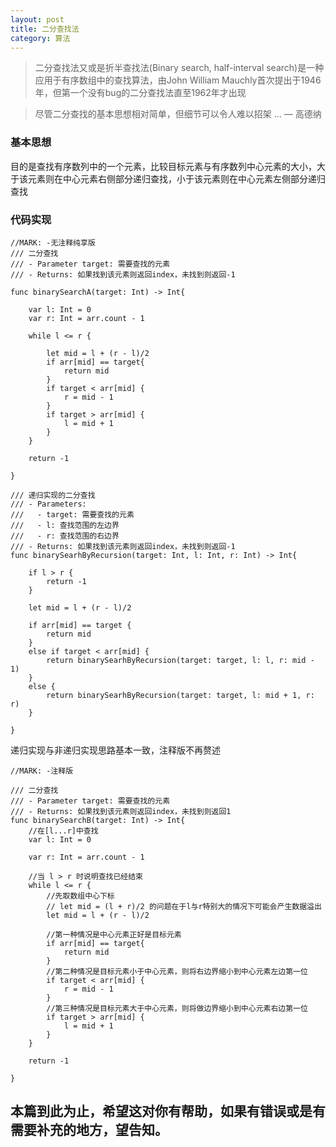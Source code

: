 ```yaml
---
layout: post
title: 二分查找法
category: 算法
---
```


> 二分查找法又或是折半查找法(Binary search, half-interval search)是一种应用于有序数组中的查找算法，由John William Mauchly首次提出于1946年，但第一个没有bug的二分查找法直至1962年才出现

> 尽管二分查找的基本思想相对简单，但细节可以令人难以招架 ... — 高德纳

### 基本思想

目的是查找有序数列中的一个元素，比较目标元素与有序数列中心元素的大小，大于该元素则在中心元素右侧部分递归查找，小于该元素则在中心元素左侧部分递归查找

### 代码实现

```
//MARK: -无注释纯享版
/// 二分查找
/// - Parameter target: 需要查找的元素
/// - Returns: 如果找到该元素则返回index，未找到则返回-1

func binarySearchA(target: Int) -> Int{
    
    var l: Int = 0
    var r: Int = arr.count - 1
    
    while l <= r {
        
        let mid = l + (r - l)/2
        if arr[mid] == target{
            return mid
        }
        if target < arr[mid] {
            r = mid - 1
        }
        if target > arr[mid] {
            l = mid + 1
        }
    }
    
    return -1
    
}

/// 递归实现的二分查找
/// - Parameters:
///   - target: 需要查找的元素
///   - l: 查找范围的左边界
///   - r: 查找范围的右边界
/// - Returns: 如果找到该元素则返回index，未找到则返回-1
func binarySearhByRecursion(target: Int, l: Int, r: Int) -> Int{
    
    if l > r {
        return -1
    }
    
    let mid = l + (r - l)/2
    
    if arr[mid] == target {
        return mid
    }
    else if target < arr[mid] {
        return binarySearhByRecursion(target: target, l: l, r: mid - 1)
    }
    else {
        return binarySearhByRecursion(target: target, l: mid + 1, r: r)
    }
    
}
```

递归实现与非递归实现思路基本一致，注释版不再赘述

```
//MARK: -注释版

/// 二分查找
/// - Parameter target: 需要查找的元素
/// - Returns: 如果找到该元素则返回index，未找到则返回1
func binarySearchB(target: Int) -> Int{
    //在[l...r]中查找
    var l: Int = 0
    
    var r: Int = arr.count - 1
    
    //当 l > r 时说明查找已经结束
    while l <= r {
        //先取数组中心下标
        // let mid = (l + r)/2 的问题在于l与r特别大的情况下可能会产生数据溢出
        let mid = l + (r - l)/2
        
        //第一种情况是中心元素正好是目标元素
        if arr[mid] == target{
            return mid
        }
        //第二种情况是目标元素小于中心元素，则将右边界缩小到中心元素左边第一位
        if target < arr[mid] {
            r = mid - 1
        }
        //第三种情况是目标元素大于中心元素，则将做边界缩小到中心元素右边第一位
        if target > arr[mid] {
            l = mid + 1
        }
    }
    
    return -1
    
}
```

## 本篇到此为止，希望这对你有帮助，如果有错误或是有需要补充的地方，望告知。

